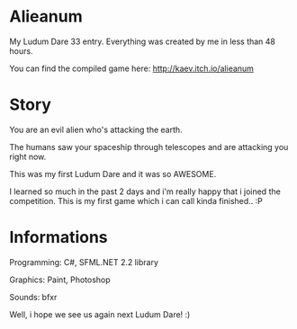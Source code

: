 # Alieanum
My Ludum Dare 33 entry. Everything was created by me in less than 48 hours.

You can find the compiled game here: http://kaev.itch.io/alieanum

# Story
You are an evil alien who's attacking the earth. 

The humans saw your spaceship through telescopes and are attacking you right now.

This was my first Ludum Dare and it was so AWESOME.

I learned so much in the past 2 days and i'm really happy that i joined the competition. This is my first game which i can call kinda finished.. :P

# Informations
Programming: C#, SFML.NET 2.2 library

Graphics: Paint, Photoshop

Sounds: bfxr

Well, i hope we see us again next Ludum Dare! :)
